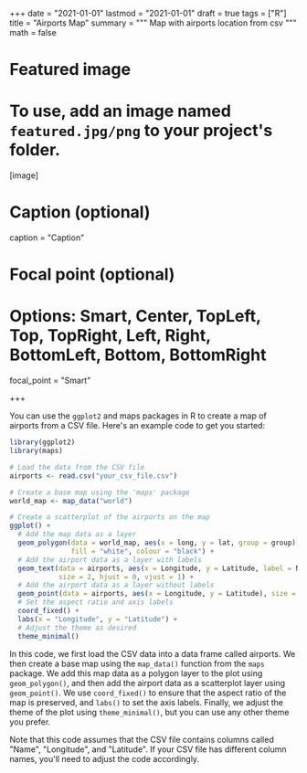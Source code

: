 +++
date = "2021-01-01"
lastmod = "2021-01-01"
draft = true
tags = ["R"]
title = "Airports Map"
summary = """
Map with airports location from csv
"""
math = false

# Featured image
# To use, add an image named `featured.jpg/png` to your project's folder. 
[image]
  # Caption (optional)
  caption = "Caption"
  
  # Focal point (optional)
  # Options: Smart, Center, TopLeft, Top, TopRight, Left, Right, BottomLeft, Bottom, BottomRight
  focal_point = "Smart"

+++

You can use the `ggplot2` and maps packages in R to create a map of airports from a CSV file. Here's an example code to get you started:

```r
library(ggplot2)
library(maps)

# Load the data from the CSV file
airports <- read.csv("your_csv_file.csv")

# Create a base map using the 'maps' package
world_map <- map_data("world")

# Create a scatterplot of the airports on the map
ggplot() +
  # Add the map data as a layer
  geom_polygon(data = world_map, aes(x = long, y = lat, group = group),
               fill = "white", colour = "black") +
  # Add the airport data as a layer with labels
  geom_text(data = airports, aes(x = Longitude, y = Latitude, label = Name),
            size = 2, hjust = 0, vjust = 1) +
  # Add the airport data as a layer without labels
  geom_point(data = airports, aes(x = Longitude, y = Latitude), size = 1) +
  # Set the aspect ratio and axis labels
  coord_fixed() +
  labs(x = "Longitude", y = "Latitude") +
  # Adjust the theme as desired
  theme_minimal()

```

In this code, we first load the CSV data into a data frame called airports. We then create a base map using the `map_data()` function from the `maps` package. We add this map data as a polygon layer to the plot using `geom_polygon()`, and then add the airport data as a scatterplot layer using `geom_point()`. We use `coord_fixed()` to ensure that the aspect ratio of the map is preserved, and `labs()` to set the axis labels. Finally, we adjust the theme of the plot using `theme_minimal()`, but you can use any other theme you prefer.

Note that this code assumes that the CSV file contains columns called "Name", "Longitude", and "Latitude". If your CSV file has different column names, you'll need to adjust the code accordingly.

